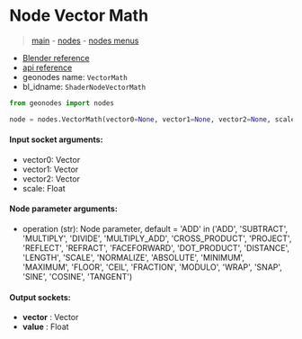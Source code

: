 # Node Vector Math

> [main](../structure.md) - [nodes](nodes.md) - [nodes menus](nodes_menus.md)

- [Blender reference](https://docs.blender.org/manual/en/latest/modeling/geometry_nodes/vector/vector_math.html)
- [api reference](https://docs.blender.org/api/current/bpy.types.ShaderNodeVectorMath.html)
- geonodes name: `VectorMath`
- bl_idname: `ShaderNodeVectorMath`

```python
from geonodes import nodes

node = nodes.VectorMath(vector0=None, vector1=None, vector2=None, scale=None, operation='ADD')
```

#### Input socket arguments:

- vector0: Vector
- vector1: Vector
- vector2: Vector
- scale: Float

#### Node parameter arguments:

- operation (str): Node parameter, default = 'ADD' in ('ADD', 'SUBTRACT', 'MULTIPLY', 'DIVIDE', 'MULTIPLY_ADD', 'CROSS_PRODUCT', 'PROJECT', 'REFLECT', 'REFRACT', 'FACEFORWARD', 'DOT_PRODUCT', 'DISTANCE', 'LENGTH', 'SCALE', 'NORMALIZE', 'ABSOLUTE', 'MINIMUM', 'MAXIMUM', 'FLOOR', 'CEIL', 'FRACTION', 'MODULO', 'WRAP', 'SNAP', 'SINE', 'COSINE', 'TANGENT')

#### Output sockets:

- **vector** : Vector
- **value** : Float

